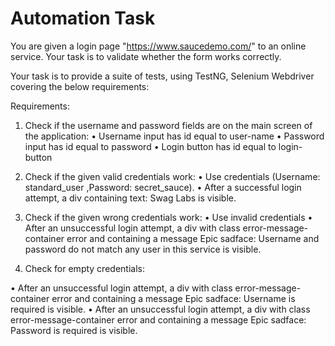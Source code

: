 # Automation Task

You are given a login page "https://www.saucedemo.com/" to an online service. Your task is to validate whether the form works correctly.

Your task is to provide a suite of tests, using TestNG, Selenium Webdriver covering the below requirements:


Requirements:

1. Check if the username and password fields are on the main screen of the application:
•	Username input has id equal to user-name
•	Password input has id equal to password
•	Login button has id equal to login-button

2. Check if the given valid credentials work:
•	Use credentials (Username: standard_user ,Password: secret_sauce).
•	After a successful login attempt, a div containing text: Swag Labs is visible.

3. Check if the given wrong credentials work:
•	Use invalid credentials
•	After an unsuccessful login attempt, a div with class error-message-container error and containing a message Epic sadface: Username and password do not match any user in this service is visible.

4. Check for empty credentials:

•	After an unsuccessful login attempt, a div with class error-message-container error and containing a message Epic sadface: Username is required is visible.
•	After an unsuccessful login attempt, a div with class error-message-container error and containing a message Epic sadface: Password is required is visible.
 
